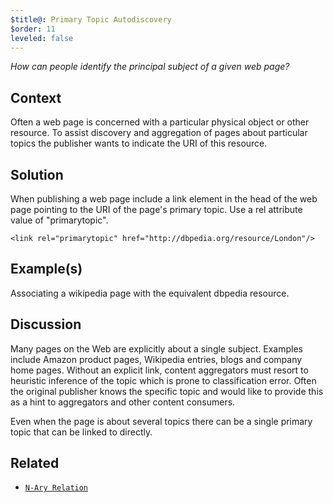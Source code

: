 ```yaml
---
$title@: Primary Topic Autodiscovery
$order: 11
leveled: false
---
```


*How can people identify the principal subject of a given web page?*

## Context

Often a web page is concerned with a particular physical object or other resource. To assist discovery and aggregation of pages about particular topics the publisher wants to indicate the URI of this resource.

## Solution

When publishing a web page include a link element in the head of the web page pointing to the URI of the page's primary topic. Use a rel attribute value of "primarytopic".

`<link rel="primarytopic" href="http://dbpedia.org/resource/London"/>`

## Example(s)

Associating a wikipedia page with the equivalent dbpedia resource.

## Discussion

Many pages on the Web are explicitly about a single subject. Examples include Amazon product pages, Wikipedia entries, blogs and company home pages. Without an explicit link, content aggregators must resort to heuristic inference of the topic which is prone to classification error. Often the original publisher knows the specific topic and would like to provide this as a hint to aggregators and other content consumers.

Even when the page is about several topics there can be a single primary topic that can be linked to directly.

## Related

- [`N-Ary Relation`](../chapter-3/nary-relation)
